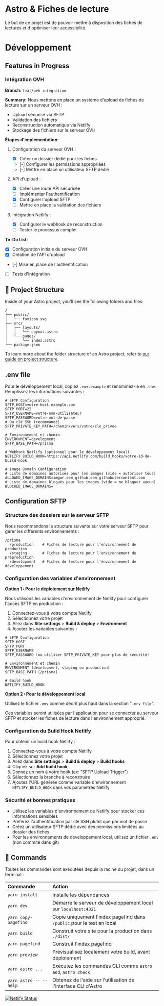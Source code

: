 # Astro & Fiches de lecture

Le but de ce projet est de pouvoir mettre à disposition des fiches de lectures et d'optimiser leur accessibilité. 

# Développement

## Features in Progress

### Intégration OVH
**Branch:** `feat/ovh-integration`

**Summary:**
Nous mettons en place un système d'upload de fiches de lecture sur un serveur OVH :
- Upload sécurisé via SFTP
- Validation des fichiers
- Reconstruction automatique via Netlify
- Stockage des fichiers sur le serveur OVH

**Étapes d'implémentation:**
1. Configuration du serveur OVH :
   - [x] Créer un dossier dédié pour les fiches
   - [-] Configurer les permissions appropriées
   - [-] Mettre en place un utilisateur SFTP dédié

2. API d'upload :
   - [x] Créer une route API sécurisée
   - [ ] Implémenter l'authentification
   - [x] Configurer l'upload SFTP
   - [ ] Mettre en place la validation des fichiers

3. Intégration Netlify :
   - [x] Configurer le webhook de reconstruction
   - [ ] Tester le processus complet

**To-Do List:**
- [x] Configuration initiale du serveur OVH
- [x] Création de l'API d'upload
- [-] Mise en place de l'authentification
- [ ] Tests d'intégration

## 🚀 Project Structure

Inside of your Astro project, you'll see the following folders and files:

```text
/
├── public/
│   └── favicon.svg
├── src/
│   ├── layouts/
│   │   └── Layout.astro
│   └── pages/
│       └── index.astro
└── package.json
```

To learn more about the folder structure of an Astro project, refer to [our guide on project structure](https://docs.astro.build/en/basics/project-structure/).

## .env file
Pour le développement local, copiez `.env.example` et renommez-le en `.env`.
Remplissez les informations suivantes :

```
# SFTP Configuration
SFTP_HOST=votre-host.example.com
SFTP_PORT=22
SFTP_USERNAME=votre-nom-utilisateur
SFTP_PASSWORD=votre-mot-de-passe
# Ou clé SSH (recommandé)
SFTP_PRIVATE_KEY_PATH=/chemin/vers/votre/cle_privee

# Environnement et chemin
ENVIRONMENT=development
SFTP_BASE_PATH=/prisma

# Webhook Netlify (optionnel pour le développement local)
NETLIFY_BUILD_HOOK=https://api.netlify.com/build_hooks/votre-id-de-build-hook

# Image Domain Configuration
# Liste de domaines autorisés pour les images (vide = autoriser tous)
ALLOWED_IMAGE_DOMAINS=imgur.com,github.com,githubusercontent.com
# Liste de domaines bloqués pour les images (vide = ne bloquer aucun)
BLOCKED_IMAGE_DOMAINS=
```

## Configuration SFTP

### Structure des dossiers sur le serveur SFTP
Nous recommandons la structure suivante sur votre serveur SFTP pour gérer les différents environnements :

```
/prisma
  /production    # Fiches de lecture pour l'environnement de production
  /staging       # Fiches de lecture pour l'environnement de préproduction
  /development   # Fiches de lecture pour l'environnement de développement
```

### Configuration des variables d'environnement

**Option 1 : Pour le déploiement sur Netlify**

Nous utilisons les variables d'environnement de Netlify pour configurer l'accès SFTP en production :

1. Connectez-vous à votre compte Netlify
2. Sélectionnez votre projet
3. Allez dans **Site settings** > **Build & deploy** > **Environment**
4. Ajoutez les variables suivantes :

```
# SFTP Configuration
SFTP_HOST
SFTP_PORT
SFTP_USERNAME
SFTP_PASSWORD (ou utiliser SFTP_PRIVATE_KEY pour plus de sécurité)

# Environnement et chemin
ENVIRONMENT (development, staging ou production)
SFTP_BASE_PATH (/prisma)

# Build hook
NETLIFY_BUILD_HOOK
```

**Option 2 : Pour le développement local**

Utilisez le fichier `.env` comme décrit plus haut dans la section "`.env file`".

Ces variables seront utilisées par l'application pour se connecter au serveur SFTP et stocker les fiches de lecture dans l'environnement approprié.

### Configuration du Build Hook Netlify

Pour obtenir un build hook Netlify :
1. Connectez-vous à votre compte Netlify
2. Sélectionnez votre projet
3. Allez dans **Site settings** > **Build & deploy** > **Build hooks**
4. Cliquez sur **Add build hook**
5. Donnez un nom à votre hook (ex: "SFTP Upload Trigger")
6. Sélectionnez la branche à reconstruire
7. Ajoutez l'URL générée comme variable d'environnement `NETLIFY_BUILD_HOOK` dans vos paramètres Netlify

### Sécurité et bonnes pratiques

- Utilisez les variables d'environnement de Netlify pour stocker ces informations sensibles
- Préférez l'authentification par clé SSH plutôt que par mot de passe
- Créez un utilisateur SFTP dédié avec des permissions limitées au dossier des fiches
- Pour les environnements de développement local, utilisez un fichier `.env` (non commité dans git)

## 🧞 Commands

Toutes les commandes sont exécutées depuis la racine du projet, dans un terminal :

| Commande                 | Action                                                                          |
|:-------------------------|:--------------------------------------------------------------------------------|
| `yarn install`           | Installe les dépendances                                                        |
| `yarn dev`         | Démarre le serveur de développement local sur `localhost:4321`                  |
| `yarn copy-pagefind` | Copie uniquement l'index pagefind dans `/public` pour le test en local                               |
| `yarn build`       | Construit votre site pour la production dans `./dist/`                          |
| `yarn pagefind`    | Construit l'index pagefind                                                      |
| `yarn preview`           | Prévisualisez localement votre build, avant déploiement                         |
| `yarn astro ...`         | Exécutez les commandes CLI comme `astro add`, `astro check`                     |
| `yarn astro -- --help`   | Obtenez de l'aide sur l'utilisation de l'interface CLI d'Astro                  |

[![Netlify Status](https://api.netlify.com/api/v1/badges/34286945-ff9a-4d18-9c66-0042e5269beb/deploy-status)](https://app.netlify.com/sites/astro-prisma-102442/deploys)